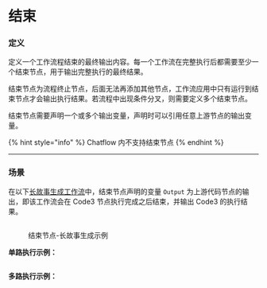 # 结束

### 定义

定义一个工作流程结束的最终输出内容。每一个工作流在完整执行后都需要至少一个结束节点，用于输出完整执行的最终结果。

结束节点为流程终止节点，后面无法再添加其他节点，工作流应用中只有运行到结束节点才会输出执行结果。若流程中出现条件分叉，则需要定义多个结束节点。

结束节点需要声明一个或多个输出变量，声明时可以引用任意上游节点的输出变量。

{% hint style="info" %}
Chatflow 内不支持结束节点
{% endhint %}

***

### 场景

在以下[长故事生成工作流](iteration.md#shi-li-2-chang-wen-zhang-die-dai-sheng-cheng-qi-ling-yi-zhong-bian-pai-fang-shi)中，结束节点声明的变量 `Output` 为上游代码节点的输出，即该工作流会在 Code3 节点执行完成之后结束，并输出 Code3 的执行结果。

<figure><img src="https://assets-docs.dify.ai//img/zh_CN/node/f02767dc945e76896691a0e3d53023f5.webp" alt=""><figcaption><p>结束节点-长故事生成示例</p></figcaption></figure>

**单路执行示例：**

<figure><img src="https://assets-docs.dify.ai//img/zh_CN/node/9523df6c6766b508486a1f05b5e9eef0.webp" alt=""><figcaption></figcaption></figure>

**多路执行示例：**

<figure><img src="https://assets-docs.dify.ai//img/zh_CN/node/5c282d022a8dd52568c4ed1f4591217d.webp" alt=""><figcaption></figcaption></figure>
